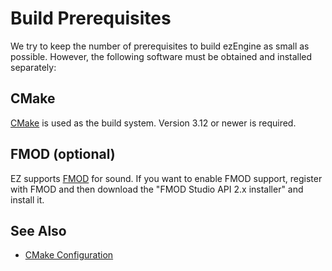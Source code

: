 # Build Prerequisites

We try to keep the number of prerequisites to build ezEngine as small as possible. However, the following software must be obtained and installed separately:

## CMake

[CMake](https://cmake.org/) is used as the build system. Version 3.12 or newer is required.

## FMOD (optional)

EZ supports [FMOD](../sound/fmod-overview.md) for sound. If you want to enable FMOD support, register with FMOD and then download the "FMOD Studio API 2.x installer" and install it.

## See Also


* [CMake Configuration](cmake-config.md)
